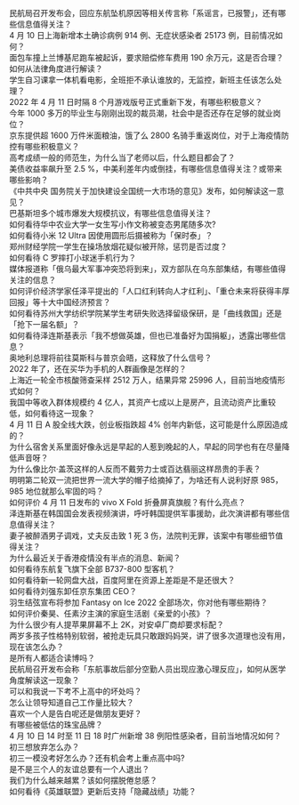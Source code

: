 民航局召开发布会，回应东航坠机原因等相关传言称「系谣言，已报警」，还有哪些信息值得关注？  
4 月 10 日上海新增本土确诊病例 914 例、无症状感染者 25173 例，目前情况如何？  
面包车撞上兰博基尼跑车被起诉，要求赔偿修车费用 190 余万元，这是否合理？如何从法律角度进行解读？  
学生自习课拿一体机看电影，全班拒不承认谁放的，无监控，新班主任该怎么处理？  
2022 年 4 月 11 日时隔 8 个月游戏版号正式重新下发，有哪些积极意义？  
今年 1000 多万的毕业生与刚刚出现的裁员潮，社会中是否还存在足够的就业岗位？  
京东提供超 1600 万件米面粮油，饿了么 2800 名骑手重返岗位，对于上海疫情防控有哪些积极意义？  
高考成绩一般的师范生，为什么当了老师以后，什么题目都会了？  
美债收益率飙升至 2.5 %，中美利差年内或倒挂，有哪些信息值得关注？或带来哪些影响？  
《中共中央 国务院关于加快建设全国统一大市场的意见》发布，如何解读这一意见？  
巴基斯坦多个城市爆发大规模抗议，有哪些信息值得关注？  
如何看待华中农业大学一女生写小作文称被变态男尾随多次?  
如何看待小米 12 Ultra 因使用圆形后摄被称为「保时泰」？  
郑州财经学院一学生在操场放烟花疑似被开除，惩罚是否过度？  
如何看待 C 罗摔打小球迷手机行为？  
媒体报道称「俄乌最大军事冲突恐将到来」，双方部队在乌东部集结，有哪些值得关注的信息？  
如何评价经济学家任泽平提出的「人口红利转向人才红利」、「重仓未来将获得丰厚回报」等十大中国经济预言？  
如何看待苏州大学纺织学院某学生考研失败选择留级保研，是「曲线救国」还是「抢下一届名额」？  
如何看待泽连斯基表示「我不想做英雄，但也已准备好为国捐躯」，透露出哪些信息？  
奥地利总理将前往莫斯科与普京会晤，这释放了什么信号？  
2022 年了，还在买华为手机的人群画像是怎样的？  
上海近一轮全市核酸筛查采样 2512 万人，结果异常 25996 人，目前当地疫情形式如何？  
我国中等收入群体规模约 4 亿人，其资产七成以上是房产，且流动资产比重较低，如何看待这一现象？  
4 月 11 日 A 股全线大跌，创业板指跌超 4% 创年内新低，这可能是什么原因造成的？  
为什么宿舍关系里面好像永远是早起的人惹到晚起的人，早起的同学也有在尽量降低声音呀？  
为什么像比尔·盖茨这样的人反而不戴劳力士或百达翡丽这样昂贵的手表？  
明明第二轮双一流把世界一流大学的帽子给摘掉了，为啥还有人说利好原 985，985 地位就那么牢固的吗？  
如何评价 4 月 11 日发布的 vivo X Fold 折叠屏真旗舰？有什么亮点？  
泽连斯基在韩国国会发表视频演讲，呼吁韩国提供军事援助，此次演讲都有哪些信息值得关注？  
妻子被醉酒男子调戏，丈夫反击致 1 死 3 伤，法院判无罪，该案中有哪些细节值得关注？  
为什么最近关于香港疫情没有半点的消息、新闻？  
如何看待东航复飞旗下全部 B737-800 型客机？  
如何看待新一轮网盘大战，百度阿里在资源上差距是不是还很大？  
如何看待刘强东卸任京东集团 CEO？  
羽生结弦宣布将参加 Fantasy on Ice 2022 全部场次，你对他有哪些期待？  
如何评价秦昊、任素汐主演的家庭生活剧《亲爱的小孩》？  
为什么很少有人提苹果屏幕不上 2K，对安卓厂商却要求标配？  
两岁多孩子性格特别软弱，被抢走玩具只敢跟妈妈哭，讲了很多次道理也没有用，现在该怎么办？  
是所有人都适合读博吗？  
民航局召开发布会称「东航事故后部分空勤人员出现应激心理反应」，如何从医学角度解读这一现象？  
可以和我说一下考不上高中的坏处吗？  
怎么让领导知道自己工作量比较大？  
喜欢一个人是告白呢还是做朋友更好？  
有哪些被低估的珠宝品牌？  
4 月 10 日 14 时至 11 日 18 时广州新增 38 例阳性感染者，目前当地情况如何？  
初三想放弃怎么办？  
初三一模没考好怎么办？还有机会考上重点高中吗?  
是不是三个人的友谊总要有一个人退出？  
我们为什么越来越累？该如何摆脱倦怠感？  
如何看待《英雄联盟》更新后支持「隐藏战绩」功能？  
